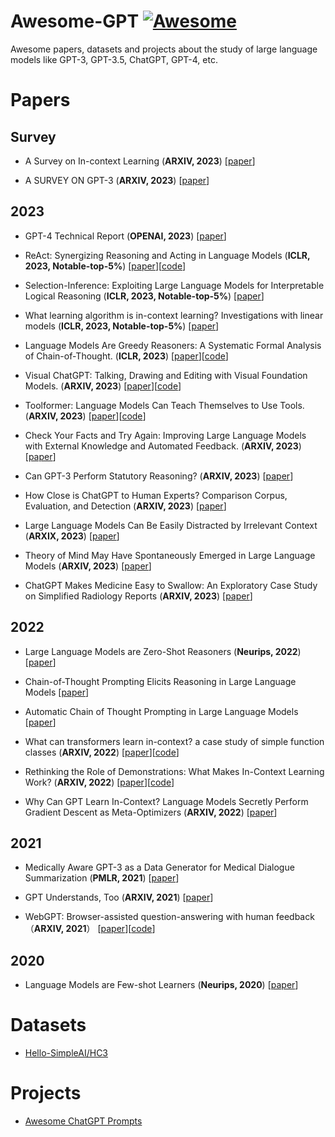 # Awesome-GPT [![Awesome](https://awesome.re/badge.svg)](https://awesome.re)

Awesome papers, datasets and projects about the study of large language models like GPT-3, GPT-3.5, ChatGPT, GPT-4, etc.

# Papers

## Survey

* A Survey on In-context Learning (**ARXIV, 2023**) [[paper](https://arxiv.org/pdf/2301.00234.pdf)]

* A SURVEY ON GPT-3 (**ARXIV, 2023**) [[paper](https://arxiv.org/pdf/2212.00857.pdf)]

## 2023

* GPT-4 Technical Report (**OPENAI, 2023**) [[paper](https://cdn.openai.com/papers/gpt-4.pdf)]

* ReAct: Synergizing Reasoning and Acting in Language Models (**ICLR, 2023, Notable-top-5%**) [[paper](https://openreview.net/pdf?id=WE_vluYUL-X)][[code](https://anonymous.4open.science/r/ReAct-2268/)]

* Selection-Inference: Exploiting Large Language Models for Interpretable Logical Reasoning (**ICLR, 2023, Notable-top-5%**) [[paper](https://openreview.net/pdf?id=3Pf3Wg6o-A4)]

* What learning algorithm is in-context learning? Investigations with linear models (**ICLR, 2023, Notable-top-5%**) [[paper](https://openreview.net/pdf?id=0g0X4H8yN4I)]

* Language Models Are Greedy Reasoners: A Systematic Formal Analysis of Chain-of-Thought. (**ICLR, 2023**) [[paper](https://arxiv.org/pdf/2210.01240.pdf)][[code](https://github.com/asaparov/prontoqa)]

* Visual ChatGPT: Talking, Drawing and Editing with Visual Foundation Models. (**ARXIV, 2023**) [[paper](https://arxiv.org/pdf/2303.04671.pdf)][[code](https://github.com/microsoft/visual-chatgpt)]

* Toolformer: Language Models Can Teach Themselves to Use Tools. (**ARXIV, 2023**) [[paper](https://arxiv.org/pdf/2302.04761.pdf)][[code](https://github.com/lucidrains/toolformer-pytorch)]

* Check Your Facts and Try Again: Improving Large Language Models with External Knowledge and Automated Feedback. (**ARXIV, 2023**) [[paper](https://arxiv.org/pdf/2302.12813.pdf)]

* Can GPT-3 Perform Statutory Reasoning? (**ARXIV, 2023**) [[paper](https://arxiv.org/pdf/2302.06100v1.pdf)]

* How Close is ChatGPT to Human Experts? Comparison Corpus, Evaluation, and Detection (**ARXIV, 2023**) [[paper](https://arxiv.org/pdf/2301.07597.pdf)]

* Large Language Models Can Be Easily Distracted by Irrelevant Context (**ARXIX, 2023**) [[paper](https://arxiv.org/pdf/2302.00093.pdf)]

* Theory of Mind May Have Spontaneously Emerged in Large Language Models (**ARXIV, 2023**) [[paper](https://arxiv.org/ftp/arxiv/papers/2302/2302.02083.pdf)]

* ChatGPT Makes Medicine Easy to Swallow: An Exploratory Case Study on Simplified Radiology Reports (**ARXIV, 2023**) [[paper](https://arxiv.org/pdf/2212.14882.pdf)]

## 2022

* Large Language Models are Zero-Shot Reasoners (**Neurips, 2022**) [[paper](https://arxiv.org/pdf/2205.11916.pdf)]

* Chain-of-Thought Prompting Elicits Reasoning in Large Language Models [[paper](https://arxiv.org/pdf/2201.11903.pdf)]

* Automatic Chain of Thought Prompting in Large Language Models [[paper](https://arxiv.org/pdf/2210.03493.pdf)]

* What can transformers learn in-context? a case study of simple function classes (**ARXIV, 2022**) [[paper](https://arxiv.org/pdf/2208.01066.pdf)][[code](https://github.com/dtsip/in-context-learning)]

* Rethinking the Role of Demonstrations: What Makes In-Context Learning Work? (**ARXIV, 2022**) [[paper](https://arxiv.org/pdf/2202.12837.pdf)][[code](https://github.com/Alrope123/rethinking-demonstrations)]

* Why Can GPT Learn In-Context? Language Models Secretly Perform Gradient Descent as Meta-Optimizers (**ARXIV, 2022**) [[paper](https://arxiv.org/pdf/2212.10559.pdf)]

## 2021

* Medically Aware GPT-3 as a Data Generator for Medical Dialogue Summarization (**PMLR, 2021**) [[paper](https://proceedings.mlr.press/v149/chintagunta21a/chintagunta21a.pdf)]

* GPT Understands, Too (**ARXIV, 2021**) [[paper](https://arxiv.org/pdf/2103.10385.pdf)]

* WebGPT: Browser-assisted question-answering with human feedback （**ARXIV, 2021**） [[paper](https://arxiv.org/pdf/2112.09332.pdf)][[code](https://www.microsoft.com/en-us/bing/apis/bing-web-search-api)]

## 2020

* Language Models are Few-shot Learners (**Neurips, 2020**) [[paper](https://arxiv.org/pdf/2005.14165.pdf)]

# Datasets

* [Hello-SimpleAI/HC3](https://huggingface.co/datasets/Hello-SimpleAI/HC3)

# Projects

* [Awesome ChatGPT Prompts](https://github.com/f/awesome-chatgpt-prompts)
